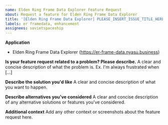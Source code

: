 ```yaml
---
name: Elden Ring Frame Data Explorer Feature Request
about: Request a feature for Elden Ring Frame Data Explorer
title: '[Elden Ring Frame Data Explorer] PLEASE_INSERT_ISSUE_TITLE_HERE'
labels: er framedata, enhancement
assignees: sovietspaceship
---
```


**Application**

-   Elden Ring Frame Data Explorer (https://er-frame-data.nyasu.business)

**Is your feature request related to a problem? Please describe.**
A clear and concise description of what the problem is. Ex. I'm always frustrated when [...]

**Describe the solution you'd like**
A clear and concise description of what you want to happen.

**Describe alternatives you've considered**
A clear and concise description of any alternative solutions or features you've considered.

**Additional context**
Add any other context or screenshots about the feature request here.
